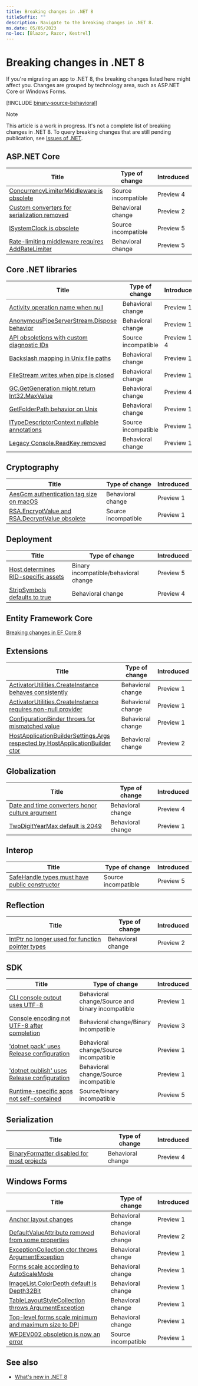 ```yaml
---
title: Breaking changes in .NET 8
titleSuffix: ""
description: Navigate to the breaking changes in .NET 8.
ms.date: 05/05/2023
no-loc: [Blazor, Razor, Kestrel]
---
```

# Breaking changes in .NET 8

If you're migrating an app to .NET 8, the breaking changes listed here might affect you. Changes are grouped by technology area, such as ASP.NET Core or Windows Forms.

[!INCLUDE [binary-source-behavioral](includes/binary-source-behavioral.md)]

> [!NOTE]
>
> This article is a work in progress. It's not a complete list of breaking changes in .NET 8. To query breaking changes that are still pending publication, see [Issues of .NET](https://issuesof.net/?q=%20is:open%20-label:Documented%20is:issue%20(label:%22Breaking%20Change%22%20or%20label:breaking-change)%20(repo:dotnet/docs%20or%20repo:aspnet/Announcements)%20group:repo%20(label:%22:checkered_flag:%20Release:%20.NET%208%22%20or%20label:8.0.0)%20sort:created-desc).

## ASP.NET Core

| Title                                                                                                | Type of change      | Introduced |
| ---------------------------------------------------------------------------------------------------- | ------------------- | ---------- |
| [ConcurrencyLimiterMiddleware is obsolete](aspnet-core/8.0/concurrencylimitermiddleware-obsolete.md) | Source incompatible | Preview 4  |
| [Custom converters for serialization removed](aspnet-core/8.0/problemdetails-custom-converters.md)   | Behavioral change   | Preview 2  |
| [ISystemClock is obsolete](aspnet-core/8.0/isystemclock-obsolete.md)                                 | Source incompatible | Preview 5  |
| [Rate-limiting middleware requires AddRateLimiter](aspnet-core/8.0/addratelimiter-requirement.md)    | Behavioral change   | Preview 5  |

## Core .NET libraries

| Title                                                                                                     | Type of change      | Introduced   |
| --------------------------------------------------------------------------------------------------------- | ------------------- | ------------ |
| [Activity operation name when null](core-libraries/8.0/activity-operation-name.md)                        | Behavioral change   | Preview 1    |
| [AnonymousPipeServerStream.Dispose behavior](core-libraries/8.0/anonymouspipeserverstream-dispose.md)     | Behavioral change   | Preview 1    |
| [API obsoletions with custom diagnostic IDs](core-libraries/8.0/obsolete-apis-with-custom-diagnostics.md) | Source incompatible | Preview 1, 4 |
| [Backslash mapping in Unix file paths](core-libraries/8.0/file-path-backslash.md)                         | Behavioral change   | Preview 1    |
| [FileStream writes when pipe is closed](core-libraries/8.0/filestream-disposed-pipe.md)                   | Behavioral change   | Preview 1    |
| [GC.GetGeneration might return Int32.MaxValue](core-libraries/8.0/getgeneration-return-value.md)          | Behavioral change   | Preview 4    |
| [GetFolderPath behavior on Unix](core-libraries/8.0/getfolderpath-unix.md)                                | Behavioral change   | Preview 1    |
| [ITypeDescriptorContext nullable annotations](core-libraries/8.0/itypedescriptorcontext-props.md)         | Source incompatible | Preview 1    |
| [Legacy Console.ReadKey removed](core-libraries/8.0/console-readkey-legacy.md)                            | Behavioral change   | Preview 1    |

## Cryptography

| Title                                                                                                    | Type of change      | Introduced |
| -------------------------------------------------------------------------------------------------------- | ------------------- | ---------- |
| [AesGcm authentication tag size on macOS](cryptography/8.0/aesgcm-auth-tag-size.md)                      | Behavioral change   | Preview 1  |
| [RSA.EncryptValue and RSA.DecryptValue obsolete](cryptography/8.0/rsa-encrypt-decrypt-value-obsolete.md) | Source incompatible | Preview 1  |

## Deployment

| Title                                                                   | Type of change    | Introduced |
| ----------------------------------------------------------------------- | ----------------- | ---------- |
| [Host determines RID-specific assets](deployment/8.0/rid-asset-list.md) | Binary incompatible/behavioral change | Preview 5 |
| [StripSymbols defaults to true](deployment/8.0/stripsymbols-default.md) | Behavioral change | Preview 4  |

## Entity Framework Core

[Breaking changes in EF Core 8](/ef/core/what-is-new/ef-core-8.0/breaking-changes)

## Extensions

| Title                                                                                                                             | Type of change    | Introduced |
| --------------------------------------------------------------------------------------------------------------------------------- | ----------------- | ---------- |
| [ActivatorUtilities.CreateInstance behaves consistently](extensions/8.0/activatorutilities-createinstance-behavior.md)            | Behavioral change | Preview 1  |
| [ActivatorUtilities.CreateInstance requires non-null provider](extensions/8.0/activatorutilities-createinstance-null-provider.md) | Behavioral change | Preview 1  |
| [ConfigurationBinder throws for mismatched value](extensions/8.0/configurationbinder-exceptions.md)                               | Behavioral change | Preview 1  |
| [HostApplicationBuilderSettings.Args respected by HostApplicationBuilder ctor](extensions/8.0/hostapplicationbuilder-ctor.md)     | Behavioral change | Preview 2  |

## Globalization

| Title                                                                                             | Type of change    | Introduced |
| ------------------------------------------------------------------------------------------------- | ----------------- | ---------- |
| [Date and time converters honor culture argument](globalization/8.0/typeconverter-cultureinfo.md) | Behavioral change | Preview 4  |
| [TwoDigitYearMax default is 2049](globalization/8.0/twodigityearmax-default.md)                   | Behavioral change | Preview 1  |

## Interop

| Title                                                                                             | Type of change      | Introduced |
| ------------------------------------------------------------------------------------------------- | ------------------- | ---------- |
| [SafeHandle types must have public constructor](interop/8.0/safehandle-constructor.md)            | Source incompatible | Preview 5  |

## Reflection

| Title                                                                                             | Type of change    | Introduced |
| ------------------------------------------------------------------------------------------------- | ----------------- | ---------- |
| [IntPtr no longer used for function pointer types](reflection/8.0/function-pointer-reflection.md) | Behavioral change | Preview 2  |

## SDK

| Title                                                                           | Type of change                                   | Introduced |
| ------------------------------------------------------------------------------- | ------------------------------------------------ | ---------- |
| [CLI console output uses UTF-8](sdk/8.0/console-encoding.md)                    | Behavioral change/Source and binary incompatible | Preview 1  |
| [Console encoding not UTF-8 after completion](sdk/8.0/console-encoding-fix.md)  | Behavioral change/Binary incompatible            | Preview 3  |
| ['dotnet pack' uses Release configuration](sdk/8.0/dotnet-pack-config.md)       | Behavioral change/Source incompatible            | Preview 1  |
| ['dotnet publish' uses Release configuration](sdk/8.0/dotnet-publish-config.md) | Behavioral change/Source incompatible            | Preview 1  |
| [Runtime-specific apps not self-contained](sdk/8.0/runtimespecific-app-default.md) | Source/binary incompatible            | Preview 5  |

## Serialization

| Title                                                                                       | Type of change    | Introduced |
| ------------------------------------------------------------------------------------------- | ----------------- | ---------- |
| [BinaryFormatter disabled for most projects](serialization/8.0/binaryformatter-disabled.md) | Behavioral change | Preview 4  |

## Windows Forms

| Title                                                                                                    | Type of change      | Introduced |
| -------------------------------------------------------------------------------------------------------- | ------------------- | ---------- |
| [Anchor layout changes](windows-forms/8.0/anchor-layout.md)                                              | Behavioral change   | Preview 1  |
| [DefaultValueAttribute removed from some properties](windows-forms/8.0/defaultvalueattribute-removal.md) | Behavioral change   | Preview 2  |
| [ExceptionCollection ctor throws ArgumentException](windows-forms/8.0/exceptioncollection.md)            | Behavioral change   | Preview 1  |
| [Forms scale according to AutoScaleMode](windows-forms/8.0/top-level-window-scaling.md)                  | Behavioral change   | Preview 1  |
| [ImageList.ColorDepth default is Depth32Bit](windows-forms/8.0/imagelist-colordepth.md)                  | Behavioral change   | Preview 1  |
| [TableLayoutStyleCollection throws ArgumentException](windows-forms/8.0/tablelayoutstylecollection.md)   | Behavioral change   | Preview 1  |
| [Top-level forms scale minimum and maximum size to DPI](windows-forms/8.0/forms-scale-size-to-dpi.md)    | Behavioral change   | Preview 1  |
| [WFDEV002 obsoletion is now an error](windows-forms/8.0/domainupdownaccessibleobject.md)                 | Source incompatible | Preview 1  |

## See also

- [What's new in .NET 8](../whats-new/dotnet-8.md)
